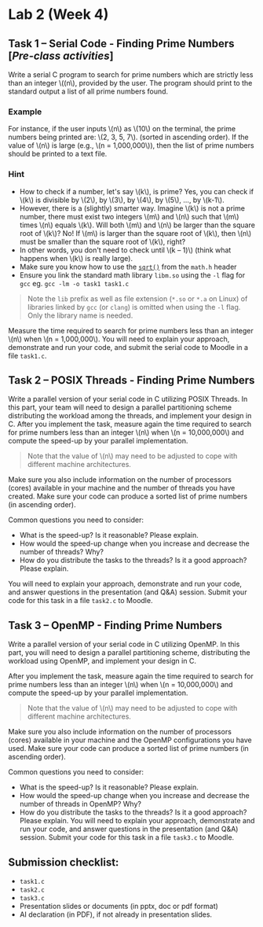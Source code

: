 # Lab 2 (Week 4)

## Task 1 – Serial Code - Finding Prime Numbers [*Pre-class activities*]

Write a serial C program to search for prime numbers which are strictly less than an
integer \\((n\\), provided by the user. The program should print to the standard output a
list of all prime numbers found.

### Example

For instance, if the user inputs \\(n\\) as \\(10\\) on the terminal, the prime numbers
being printed are: \\(2, 3, 5, 7\\). (sorted in ascending order). If the value of \\(n\\)
is large (e.g., \\(n = 1,000,000\\)), then the list of prime numbers should be printed to
a text file.

### Hint

- How to check if a number, let's say \\(k\\), is prime? Yes, you can check if \\(k\\) is
  divisible by \\(2\\), by \\(3\\), by \\(4\\), by \\(5\\), ..., by \\(k-1\\).
- However, there is a (slightly) smarter way. Imagine \\(k\\) is not a prime number,
  there must exist two integers \\(m\\) and \\(n\\) such that \\(m\\) times \\(n\\)
  equals \\(k\\). Will both \\(m\\) and \\(n\\) be larger than the square root of
  \\(k\\)? No! If \\(m\\) is larger than the square root of \\(k\\), then \\(n\\) must be
  smaller than the square root of \\(k\\), right?
- In other words, you don't need to check until \\(k – 1)\\) (think what happens when
  \\(k\\) is really large).
- Make sure you know how to use the [`sqrt()`](https://en.cppreference.com/w/cpp/numeric/math/sqrt)
  from the `math.h` header
- Ensure you link the standard math library `libm.so` using the `-l` flag for `gcc` eg.
  `gcc -lm -o task1 task1.c`

> Note the `lib` prefix as well as file extension (`*.so` or `*.a` on Linux) of libraries
> linked by `gcc` (or `clang`) is omitted when using the `-l` flag. Only the library name
> is needed.

Measure the time required to search for prime numbers less than an integer \\(n\\) when
\\(n = 1,000,000\\). You will need to explain your approach, demonstrate and run your
code, and submit the serial code to Moodle in a file `task1.c`.

## Task 2 – POSIX Threads - Finding Prime Numbers

Write a parallel version of your serial code in C utilizing POSIX Threads. In this part,
your team will need to design a parallel partitioning scheme distributing the workload
among the threads, and implement your design in C. After you implement the task, measure
again the time required to search for prime numbers less than an integer \\(n\\) when
\\(n = 10,000,000\\) and compute the speed-up by your parallel implementation.

> Note that the value of \\(n\\) may need to be adjusted to cope with different machine
> architectures.

Make sure you also include information on the number of processors (cores) available in
your machine and the number of threads you have created. Make sure your code can produce
a sorted list of prime numbers (in ascending order).

Common questions you need to consider:

- What is the speed-up? Is it reasonable? Please explain.
- How would the speed-up change when you increase and decrease the number of threads?
  Why?
- How do you distribute the tasks to the threads? Is it a good approach? Please explain.

You will need to explain your approach, demonstrate and run your code, and answer
questions in the presentation (and Q&A) session. Submit your code for this task in a file
`task2.c` to Moodle.

## Task 3 – OpenMP - Finding Prime Numbers

Write a parallel version of your serial code in C utilizing OpenMP. In this part, you
will need to design a parallel partitioning scheme, distributing the workload using
OpenMP, and implement your design in C.

After you implement the task, measure again the time required to search for prime numbers
less than an integer \\(n\\) when \\(n = 10,000,000\\) and compute the speed-up by your
parallel implementation.

> Note that the value of \\(n\\) may need to be adjusted to cope with different machine
> architectures.

Make sure you also include information on the number of processors (cores) available in
your machine and the OpenMP configurations you have used. Make sure your code can produce
a sorted list of prime numbers (in ascending order).

Common questions you need to consider:

- What is the speed-up? Is it reasonable? Please explain.
- How would the speed-up change when you increase and decrease the number of threads in
  OpenMP? Why?
- How do you distribute the tasks to the threads? Is it a good approach? Please explain.
  You will need to explain your approach, demonstrate and run your code, and answer
  questions in the presentation (and Q&A) session. Submit your code for this task in a
  file `task3.c` to Moodle.

## Submission checklist:

- `task1.c`
- `task2.c`
- `task3.c`
- Presentation slides or documents (in pptx, doc or pdf format)
- AI declaration (in PDF), if not already in presentation slides.

